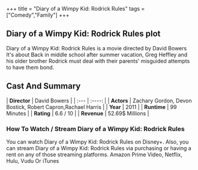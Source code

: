+++
title = "Diary of a Wimpy Kid: Rodrick Rules"
tags = ["Comedy","Family"]
+++
## Diary of a Wimpy Kid: Rodrick Rules plot
Diary of a Wimpy Kid: Rodrick Rules is a movie directed by David Bowers It's about Back in middle school after summer vacation, Greg Heffley and his older brother Rodrick must deal with their parents' misguided attempts to have them bond.
## Cast And Summary
| **Director**      | David Bowers |
    | :---        |    :----:   |
    |  **Actors** | Zachary Gordon, Devon Bostick, Robert Capron,Rachael Harris |
    | **Year**   | 2011    |
    |  **Runtime** | 99 Minutes |
    |  **Rating** | 6.6 / 10 | 
    |  **Revenue** | 52.69$ Millions |
### How To Watch / Stream Diary of a Wimpy Kid: Rodrick Rules
You can watch Diary of a Wimpy Kid: Rodrick Rules on Disney+.
Also, you can stream Diary of a Wimpy Kid: Rodrick Rules via purchasing or having a rent on any of those streaming platforms.
Amazon Prime Video, Netflix, Hulu, Vudu Or iTunes